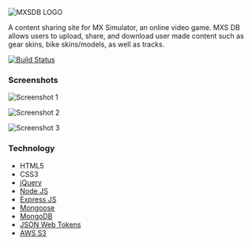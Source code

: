 ![MXSDB LOGO](http://i.imgur.com/6URFpt8.png)

A content sharing site for MX Simulator, an online video game. MXS DB allows users to upload, share, and download user made content such as gear skins, bike skins/models, as well as tracks.

[![Build Status](https://travis-ci.com/aaronrobertson222/MXSDB.svg?branch=production)](https://travis-ci.com/aaronrobertson222/MXSDB)


### Screenshots

![Screenshot 1](https://i.imgur.com/dfVIqK9.jpg)

![Screenshot 2](https://i.gyazo.com/1c5e32ee129bfd802ea29dbd0a64dbe2.png)

![Screenshot 3](https://i.gyazo.com/3f2bc1fe0e915d205b16c49b428e9cc0.png)


### Technology

* HTML5
* CSS3
* [jQuery](https://jquery.com/)
* [Node JS](https://nodejs.org/en/)
* [Express JS](https://expressjs.com/)
* [Mongoose](http://mongoosejs.com/)
* [MongoDB](https://www.mongodb.com/)
* [JSON Web Tokens](https://jwt.io/)
* [AWS S3](https://aws.amazon.com/s3/)
